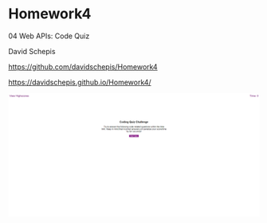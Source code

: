 # Homework4
04 Web APIs: Code Quiz

David Schepis

https://github.com/davidschepis/Homework4

https://davidschepis.github.io/Homework4/

![Screenshot](screenshot.png)